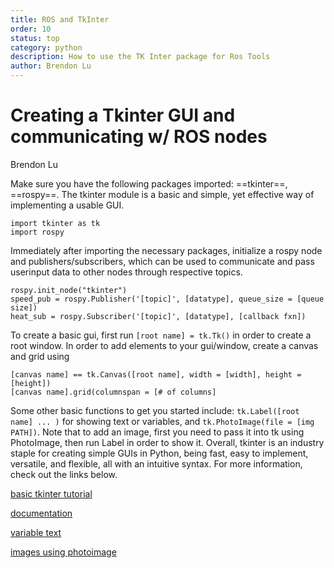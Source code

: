 ```yaml
---
title: ROS and TkInter
order: 10
status: top
category: python
description: How to use the TK Inter package for Ros Tools
author: Brendon Lu
---
```

# Creating a Tkinter GUI and communicating w/ ROS nodes

Brendon Lu

Make sure you have the following packages imported: ==tkinter==, ==rospy==. The tkinter module is a basic and simple, yet effective way of implementing a usable GUI.

```
import tkinter as tk
import rospy
```

Immediately after importing the necessary packages, initialize a rospy node and publishers/subscribers, which can be used to communicate and pass userinput data to other nodes through respective topics. 

```
rospy.init_node("tkinter")
speed_pub = rospy.Publisher('[topic]', [datatype], queue_size = [queue size])
heat_sub = rospy.Subscriber('[topic]', [datatype], [callback fxn])
```

To create a basic gui, first run ```[root name] = tk.Tk()``` in order to create a root window. In order to add elements to your gui/window, create a canvas and grid using 

```
[canvas name] == tk.Canvas([root name], width = [width], height = [height])
[canvas name].grid(columnspan = [# of columns]
```

Some other basic functions to get you started include: ```tk.Label([root name] ... )``` for showing text or variables, and ```tk.PhotoImage(file = [img PATH])```. Note that to add an image, first you need to pass it into tk using PhotoImage, then run Label in order to show it. Overall, tkinter is an industry staple for creating simple GUIs in Python, being fast, easy to implement, versatile, and flexible, all with an intuitive syntax. For more information, check out the links below.

[basic tkinter tutorial](https://www.youtube.com/watch?v=itRLRfuL_PQ)

[documentation](https://docs.python.org/3/library/tk.html)

[variable text](https://stackoverflow.com/questions/2603169/update-tkinter-label-from-variable)

[images using photoimage](https://www.pythontutorial.net/tkinter/tkinter-photoimage/)
